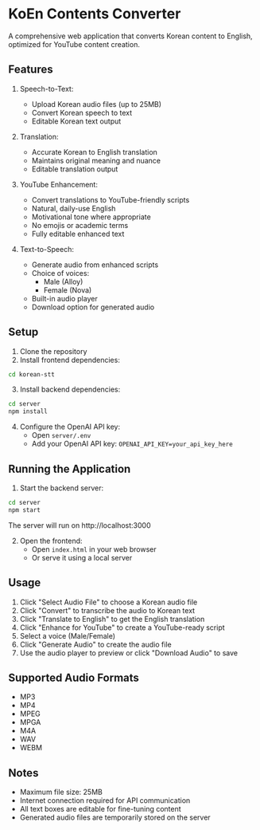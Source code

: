 # KoEn Contents Converter

A comprehensive web application that converts Korean content to English, optimized for YouTube content creation.

## Features

1. Speech-to-Text:
   - Upload Korean audio files (up to 25MB)
   - Convert Korean speech to text
   - Editable Korean text output

2. Translation:
   - Accurate Korean to English translation
   - Maintains original meaning and nuance
   - Editable translation output

3. YouTube Enhancement:
   - Convert translations to YouTube-friendly scripts
   - Natural, daily-use English
   - Motivational tone where appropriate
   - No emojis or academic terms
   - Fully editable enhanced text

4. Text-to-Speech:
   - Generate audio from enhanced scripts
   - Choice of voices:
     * Male (Alloy)
     * Female (Nova)
   - Built-in audio player
   - Download option for generated audio

## Setup

1. Clone the repository
2. Install frontend dependencies:
```bash
cd korean-stt
```

3. Install backend dependencies:
```bash
cd server
npm install
```

4. Configure the OpenAI API key:
   - Open `server/.env`
   - Add your OpenAI API key: `OPENAI_API_KEY=your_api_key_here`

## Running the Application

1. Start the backend server:
```bash
cd server
npm start
```
The server will run on http://localhost:3000

2. Open the frontend:
   - Open `index.html` in your web browser
   - Or serve it using a local server

## Usage

1. Click "Select Audio File" to choose a Korean audio file
2. Click "Convert" to transcribe the audio to Korean text
3. Click "Translate to English" to get the English translation
4. Click "Enhance for YouTube" to create a YouTube-ready script
5. Select a voice (Male/Female)
6. Click "Generate Audio" to create the audio file
7. Use the audio player to preview or click "Download Audio" to save

## Supported Audio Formats

- MP3
- MP4
- MPEG
- MPGA
- M4A
- WAV
- WEBM

## Notes

- Maximum file size: 25MB
- Internet connection required for API communication
- All text boxes are editable for fine-tuning content
- Generated audio files are temporarily stored on the server
